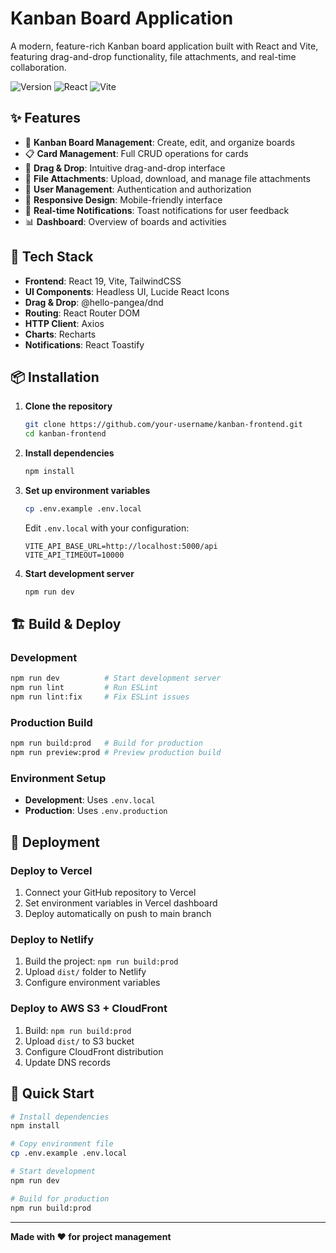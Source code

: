 # Kanban Board Application

A modern, feature-rich Kanban board application built with React and Vite, featuring drag-and-drop functionality, file attachments, and real-time collaboration.

![Version](https://img.shields.io/badge/version-1.0.0-blue.svg)
![React](https://img.shields.io/badge/react-19.1.0-blue.svg)
![Vite](https://img.shields.io/badge/vite-7.0.3-yellow.svg)

## ✨ Features

- 🎯 **Kanban Board Management**: Create, edit, and organize boards
- 📋 **Card Management**: Full CRUD operations for cards
- 🎨 **Drag & Drop**: Intuitive drag-and-drop interface
- 📎 **File Attachments**: Upload, download, and manage file attachments
- 👥 **User Management**: Authentication and authorization
- 📱 **Responsive Design**: Mobile-friendly interface
- 🔔 **Real-time Notifications**: Toast notifications for user feedback
- 📊 **Dashboard**: Overview of boards and activities

## 🚀 Tech Stack

- **Frontend**: React 19, Vite, TailwindCSS
- **UI Components**: Headless UI, Lucide React Icons
- **Drag & Drop**: @hello-pangea/dnd
- **Routing**: React Router DOM
- **HTTP Client**: Axios
- **Charts**: Recharts
- **Notifications**: React Toastify

## 📦 Installation

1. **Clone the repository**
   ```bash
   git clone https://github.com/your-username/kanban-frontend.git
   cd kanban-frontend
   ```

2. **Install dependencies**
   ```bash
   npm install
   ```

3. **Set up environment variables**
   ```bash
   cp .env.example .env.local
   ```
   Edit `.env.local` with your configuration:
   ```env
   VITE_API_BASE_URL=http://localhost:5000/api
   VITE_API_TIMEOUT=10000
   ```

4. **Start development server**
   ```bash
   npm run dev
   ```

## 🏗️ Build & Deploy

### Development
```bash
npm run dev          # Start development server
npm run lint         # Run ESLint
npm run lint:fix     # Fix ESLint issues
```

### Production Build
```bash
npm run build:prod   # Build for production
npm run preview:prod # Preview production build
```

### Environment Setup
- **Development**: Uses `.env.local`
- **Production**: Uses `.env.production`

## 🚢 Deployment

### Deploy to Vercel
1. Connect your GitHub repository to Vercel
2. Set environment variables in Vercel dashboard
3. Deploy automatically on push to main branch

### Deploy to Netlify
1. Build the project: `npm run build:prod`
2. Upload `dist/` folder to Netlify
3. Configure environment variables

### Deploy to AWS S3 + CloudFront
1. Build: `npm run build:prod`
2. Upload `dist/` to S3 bucket
3. Configure CloudFront distribution
4. Update DNS records

## 🔧 Quick Start

```bash
# Install dependencies
npm install

# Copy environment file
cp .env.example .env.local

# Start development
npm run dev

# Build for production
npm run build:prod
```

---

**Made with ❤️ for project management**
